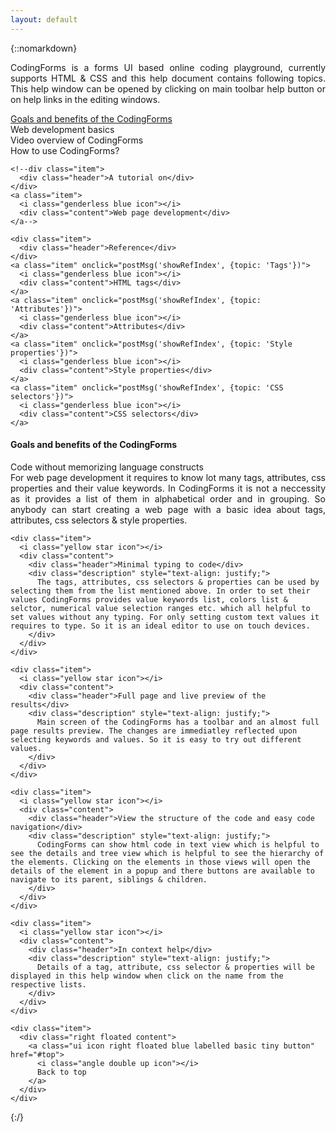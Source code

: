 ```yaml
---
layout: default
---
```

{::nomarkdown}
  <!--h1 class="ui grey header" id="top" style="text-align: center;">CodingForms Help</h1>
  <div class="ui divider"></div-->
  <p class="firstp" style="text-align: justify;">CodingForms is a forms UI based online coding playground, currently supports HTML & CSS and this help document contains following topics. This help window can be opened by clicking on main toolbar help button or on help links in the editing windows.</p>
  <div class="ui relaxed list">
    <a class="item" href="#goals">
      <i class="genderless blue icon"></i>
      <div class="content">Goals and benefits of the CodingForms</div>
    </a>
    <a class="item" onclick="postMsg('showTopicDetails', {title: 'Web development basics', subject: 'wpDev'});">
      <i class="genderless blue icon"></i>
      <div class="content">Web development basics</div>
    </a>
    <a class="item" onclick="postMsg('goto', {title: 'Video overview of CodingForms', url: 'videooverview.html'});">
      <i class="genderless blue icon"></i>
      <div class="content">Video overview of CodingForms</div>
    </a>
    <a class="item" onclick="postMsg('showTopicDetails', {title: 'How to use CodingForms?', subject: 'cfHelp'});">
      <i class="genderless blue icon"></i>
      <div class="content">How to use CodingForms?</div>
    </a>    

    <!--div class="item">
      <div class="header">A tutorial on</div>
    </div>
    <a class="item">
      <i class="genderless blue icon"></i>
      <div class="content">Web page development</div>
    </a-->

    <div class="item">
      <div class="header">Reference</div>
    </div>
    <a class="item" onclick="postMsg('showRefIndex', {topic: 'Tags'})">
      <i class="genderless blue icon"></i>
      <div class="content">HTML tags</div>
    </a>
    <a class="item" onclick="postMsg('showRefIndex', {topic: 'Attributes'})">
      <i class="genderless blue icon"></i>
      <div class="content">Attributes</div>
    </a>
    <a class="item" onclick="postMsg('showRefIndex', {topic: 'Style properties'})">
      <i class="genderless blue icon"></i>
      <div class="content">Style properties</div>
    </a>
    <a class="item" onclick="postMsg('showRefIndex', {topic: 'CSS selectors'})">
      <i class="genderless blue icon"></i>
      <div class="content">CSS selectors</div>
    </a>    
  </div>

  <h4 id="goals">Goals and benefits of the CodingForms</h4>

  <div class="ui relaxed list">
    <div class="item">
      <i class="yellow star icon"></i>
      <div class="content">
        <div class="header">Code without memorizing language constructs</div>
        <div class="description" style="text-align: justify;">
          For web page development it requires to know lot many tags, attributes, css properties and their value keywords. In CodingForms it is not a neccessity as it provides a list of them in alphabetical order and in grouping. So anybody can start creating a web page with a basic idea about tags, attributes, css selectors & style properties.
        </div>
      </div>
    </div>

    <div class="item">
      <i class="yellow star icon"></i>
      <div class="content">
        <div class="header">Minimal typing to code</div>
        <div class="description" style="text-align: justify;">
          The tags, attributes, css selectors & properties can be used by selecting them from the list mentioned above. In order to set their values CodingForms provides value keywords list, colors list & selctor, numerical value selection ranges etc. which all helpful to set values without any typing. For only setting custom text values it requires to type. So it is an ideal editor to use on touch devices.
        </div>
      </div>
    </div>

    <div class="item">
      <i class="yellow star icon"></i>
      <div class="content">
        <div class="header">Full page and live preview of the results</div>
        <div class="description" style="text-align: justify;">
          Main screen of the CodingForms has a toolbar and an almost full page results preview. The changes are immediatley reflected upon selecting keywords and values. So it is easy to try out different values.
        </div>
      </div>
    </div>

    <div class="item">
      <i class="yellow star icon"></i>
      <div class="content">
        <div class="header">View the structure of the code and easy code navigation</div>
        <div class="description" style="text-align: justify;">
          CodingForms can show html code in text view which is helpful to see the details and tree view which is helpful to see the hierarchy of the elements. Clicking on the elements in those views will open the details of the element in a popup and there buttons are available to navigate to its parent, siblings & children.
        </div>
      </div>
    </div>

    <div class="item">
      <i class="yellow star icon"></i>
      <div class="content">        
        <div class="header">In context help</div>        
        <div class="description" style="text-align: justify;">
          Details of a tag, attribute, css selector & properties will be displayed in this help window when click on the name from the respective lists.
        </div>
      </div>
    </div>

    <div class="item">
      <div class="right floated content">
        <a class="ui icon right floated blue labelled basic tiny button" href="#top">
          <i class="angle double up icon"></i>
          Back to top
        </a>
      </div>
    </div>
  </div>
{:/}